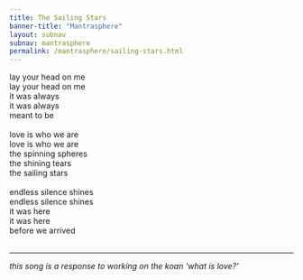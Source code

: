 ```yaml
---          
title: The Sailing Stars  
banner-title: "Mantrasphere" 
layout: subnav
subnav: mantrasphere
permalink: /mantrasphere/sailing-stars.html
---          
```

  
lay your head on me  
lay your head on me  
it was always  
it was always  
meant to be  
   
love is who we are  
love is who we are  
the spinning spheres  
the shining tears  
the sailing stars  
   
endless silence shines  
endless silence shines  
it was here  
it was here  
before we arrived  
   
***  
<em>this song is a response to working on the koan 'what is love?'</em>  

